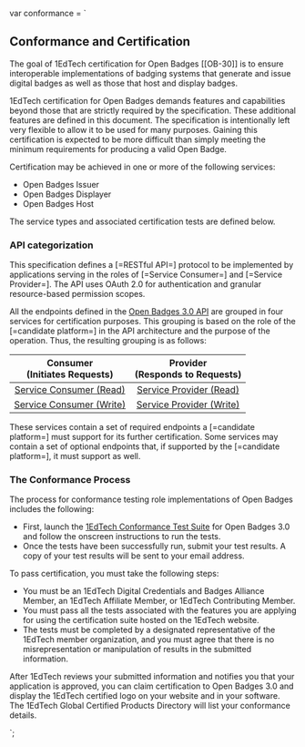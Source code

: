 var conformance = `

## Conformance and Certification

The goal of 1EdTech certification for Open Badges [[OB-30]] is to ensure interoperable implementations of badging systems that generate and issue digital badges as well as those that host and display badges.

1EdTech certification for Open Badges demands features and capabilities beyond those that are strictly required by the specification. These additional features are defined in this document. The specification is intentionally left very flexible to allow it to be used for many purposes. Gaining this certification is expected to be more difficult than simply meeting the minimum requirements for producing a valid Open Badge.

Certification may be achieved in one or more of the following services:

* Open Badges Issuer
* Open Badges Displayer
* Open Badges Host

The service types and associated certification tests are defined below.

### API categorization

This specification defines a [=RESTful API=] protocol to be implemented by applications serving in the roles of [=Service Consumer=] and [=Service Provider=]. The API uses OAuth 2.0 for authentication and granular resource-based permission scopes.

All the endpoints defined in the [Open Badges 3.0 API](https://imsglobal.org/spec/ob/v3p0#api) are grouped in four services for certification purposes. This grouping
is based on the role of the [=candidate platform=] in the API architecture and the purpose of the operation. Thus, the resulting grouping is as follows:

Consumer<br />(Initiates Requests) | Provider<br />(Responds to Requests)
:--------------------------------: | :----------------------------------:
[Service Consumer (Read)](#service-consumer-read) | [Service Provider (Read)](#service-provider-read)
[Service Consumer (Write)](#service-consumer-write) | [Service Provider (Write)](#service-provider-write)

These services contain a set of required endpoints a [=candidate platform=] must support for its further certification. Some services may contain a set of optional endpoints that, if supported by the [=candidate platform=], it must support as well.

### The Conformance Process

The process for conformance testing role implementations of Open Badges includes the following:

* First, launch the [1EdTech Conformance Test Suite](https://certification.imsglobal.org/certification/badgeconnect/launch.html) for Open Badges 3.0 and follow the onscreen instructions to run the tests.
* Once the tests have been successfully run, submit your test results. A copy of your test results will be sent to your email address.

To pass certification, you must take the following steps:

* You must be an 1EdTech Digital Credentials and Badges Alliance Member, an 1EdTech Affiliate Member, or 1EdTech Contributing Member.
* You must pass all the tests associated with the features you are applying for using the certification suite hosted on the 1EdTech website.
* The tests must be completed by a designated representative of the 1EdTech member organization, and you must agree that there is no misrepresentation or manipulation of results in the submitted information.

After 1EdTech reviews your submitted information and notifies you that your application is approved, you can claim certification to Open Badges 3.0 and display the 1EdTech certified logo on your website and in your software. The 1EdTech Global Certified Products Directory will list your conformance details.





`;